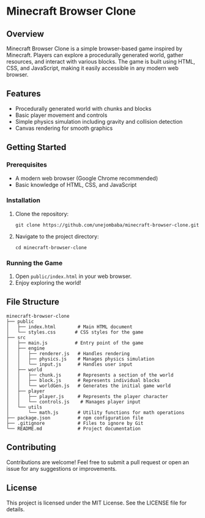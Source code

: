 # Minecraft Browser Clone

## Overview
Minecraft Browser Clone is a simple browser-based game inspired by Minecraft. Players can explore a procedurally generated world, gather resources, and interact with various blocks. The game is built using HTML, CSS, and JavaScript, making it easily accessible in any modern web browser.

## Features
- Procedurally generated world with chunks and blocks
- Basic player movement and controls
- Simple physics simulation including gravity and collision detection
- Canvas rendering for smooth graphics

## Getting Started

### Prerequisites
- A modern web browser (Google Chrome recommended)
- Basic knowledge of HTML, CSS, and JavaScript

### Installation
1. Clone the repository:
   ```
   git clone https://github.com/unejombaba/minecraft-browser-clone.git
   ```
2. Navigate to the project directory:
   ```
   cd minecraft-browser-clone
   ```

### Running the Game
1. Open `public/index.html` in your web browser.
2. Enjoy exploring the world!

## File Structure
```
minecraft-browser-clone
├── public
│   ├── index.html        # Main HTML document
│   └── styles.css       # CSS styles for the game
├── src
│   ├── main.js          # Entry point of the game
│   ├── engine
│   │   ├── renderer.js   # Handles rendering
│   │   ├── physics.js    # Manages physics simulation
│   │   └── input.js      # Handles user input
│   ├── world
│   │   ├── chunk.js      # Represents a section of the world
│   │   ├── block.js      # Represents individual blocks
│   │   └── worldGen.js   # Generates the initial game world
│   ├── player
│   │   ├── player.js     # Represents the player character
│   │   └── controls.js    # Manages player input
│   └── utils
│       └── math.js       # Utility functions for math operations
├── package.json          # npm configuration file
├── .gitignore            # Files to ignore by Git
└── README.md             # Project documentation
```

## Contributing
Contributions are welcome! Feel free to submit a pull request or open an issue for any suggestions or improvements.

## License
This project is licensed under the MIT License. See the LICENSE file for details.